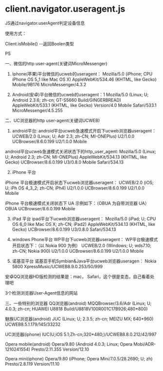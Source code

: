# client.navigator.useragent.js
JS通过navigator.userAgent判定设备信息

使用方式：

Client.isMobile()
--返回Boolen类型

PS

一、微信的http user-agent(关键词MicroMessenger)

1. Iphone(苹果)平台微信的ucweb的useragent：
Mozilla/5.0 (iPhone; CPU iPhone OS 5_1 like Mac OS X) AppleWebKit/534.46 (KHTML, like Gecko) Mobile/9B176 MicroMessenger/4.3.2


2. Android(安卓)平台微信的ucweb的useragent：1
Mozilla/5.0 (Linux; U; Android 2.3.6; zh-cn; GT-S5660 Build/GINGERBREAD) AppleWebKit/533.1 (KHTML, like Gecko) Version/4.0 Mobile Safari/533.1 MicroMessenger/4.5.255


二、UC浏览器的http user-agent(关键词UCWEB)

1. android平台:
android平台ucweb急速模式开启下ucweb浏览器useragent： 
UCWEB/2.0 (Linux; U; Adr 2.3; zh-CN; MI-ONEPlus) U2/1.0.0 UCBrowser/8.6.0.199 U2/1.0.0 Mobile

android平台ucweb急速模式关闭状态下的http_user_agent:
Mozilla/5.0 (Linux; U; Android 2.3; zh-CN; MI-ONEPlus) AppleWebKit/534.13 (KHTML, like Gecko) UCBrowser/8.6.0.199 U3/0.8.0 Mobile Safari/534.13 

2. iPhone 平台

iPhone 平台极速模式开启状态下ucweb浏览器useragent： 
UCWEB/2.0 (iOS; U; iPh OS 4_3_2; zh-CN; iPh4) U2/1.0.0 UCBrowser/8.6.0.199 U2/1.0.0 Mobile 

iPhone 平台极速模式关闭状态下 UA 示例如下：（OBUA 为自带浏览器 UA）\
OBUA UCBrowser/8.6.0.199 Mobile

3. iPad 平台
ipad平台下ucweb浏览器useragent：
Mozilla/5.0 (iPad; U; CPU OS 6_0 like Mac OS X; zh-CN; iPad2) AppleWebKit/534.13 (KHTML, like Gecko) UCBrowser/8.6.0.199 U3/0.8.0 Safari/534.13 

4. windows Phone平台
WP平台下ucweb浏览器useragent：
WP平台极速模式开启状态下：（以 Nokia 900 为例）
UCWEB/2.0 (Windows; U; wds7.10; zh-CN; Nokia 900) U2/1.0.0 UCBrowser/8.6.0.199 U2/1.0.0 Mobile 

5. 诺基亚平台
诺基亚手机Symbian&Java平台ucweb浏览器useragen：
Nokia 5800 XpressMusic/UCWEB8.9.0.253/50/999 

安卓QQ浏览器HD版检测的结果是：mac， Safari，这个很是变态，自己看着处理吧

3个检测浏览器User-Agent信息的网站

三、一些特别的浏览器
QQ浏览器(android)
MQQBrowser/3.6/Adr (Linux; U; 4.0.3; zh-cn; HUAWEI U8818 Build/U8818V100R001C17B926;480*800)

魅族UC浏览器(android)
JUC (Linux; U; 2.3.5; zh-cn; MEIZU MX; 640*960) UCWEB8.5.1.179/145/33232

UC浏览器(iphone)
IUC(U;iOS 5.1;Zh-cn;320*480;)/UCWEB8.8.0.212/42/997

Opera mobile(android)
Opera/9.80 (Android 4.0.3; Linux; Opera Mobi/ADR-1210241554) Presto/2.11.355 Version/12.10

Opera mini(iphone)
Opera/9.80 (iPhone; Opera Mini/7.0.5/28.2690; U; zh) Presto/2.8.119 Version/11.10
